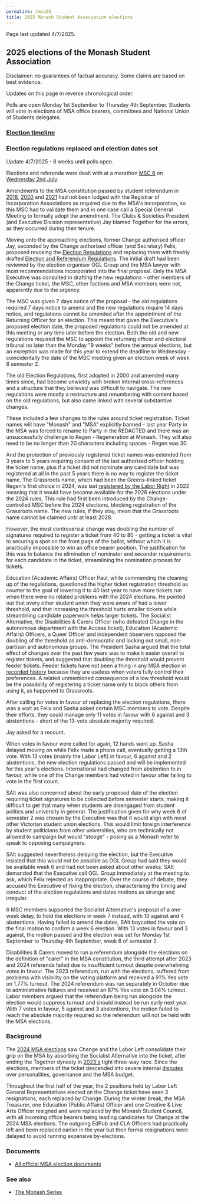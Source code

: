```yaml
---
permalink: /msa25
title: 2025 Monash Student Association elections
---
```


Page last updated 4/7/2025.

## 2025 elections of the Monash Student Association

Disclaimer: no guarantees of factual accuracy. Some claims are based on best evidence.

Updates on this page in reverse chronological order.

Polls are open Monday 1st September to Thursday 4th September. Students will vote in elections of MSA office bearers, committees and National Union of Students delegates.

### [Election timeline](https://drive.google.com/file/d/15aRGmBCyv2PaRxWto_AfHVUTwjk3LJo5/view?usp=sharing)

### Election regulations replaced and election dates set

Update 4/7/2025 - 8 weeks until polls open.

Elections and referenda were dealt with at a marathon [MSC 6](https://drive.google.com/file/d/1KQhedowwkAawCfWdDEMeVT62fDiqOc1o/view?usp=sharing) on [Wednesday 2nd July](https://twitter.com/LotsWifeMag/status/1940212305062690845).

Amendments to the MSA constitution passed by student referendum in [2018](https://22189712.fs1.hubspotusercontent-eu1.net/hubfs/22189712/Election%20Results/2018%20MSA%20Notice%20of%20Results.pdf), [2020](https://22189712.fs1.hubspotusercontent-eu1.net/hubfs/22189712/Election%20Results/2020%20MSA%20Notice%20of%20Results.pdf) and [2021](https://22189712.fs1.hubspotusercontent-eu1.net/hubfs/22189712/Election%20Results/2021%20MSA%20Notice%20of%20Results.pdf) had not been lodged with the Registrar of Incorporation Associations as required due to the MSA's incorporation, so this MSC had to validate them and in one case call a Special General Meeting to formally adopt the amendment. The Clubs & Societies President (and Executive Division representative) Jay blamed Together for the errors, as they occurred during their tenure.

Moving onto the approaching elections, former Change authorised officer Jay, seconded by the Change authorised officer (and Secretary) Felix, proposed revoking the [Election Regulations](https://drive.google.com/file/d/1oCIeOJdM98T4nKtbW9IC9Mh5jnPTC9e0/view?usp=sharing) and replacing them with freshly drafted [Election and Referendum Regulations](https://22189712.fs1.hubspotusercontent-eu1.net/hubfs/22189712/MSA%20Election%20Regulations%202025-07-02.pdf). The initial draft had been reviewed by the election organiser OGL Group and the MSA lawyer with most recommendations incorporated into the final proposal. Only the MSA Executive was consulted in drafting the new regulations - other members of the Change ticket, the MSC, other factions and MSA members were not, apparently due to the urgency.

The MSC was given 7 days notice of the proposal - the old regulations required 7 days notice to amend and the new regulations require 14 days notice, and regulations cannot be amended after the appointment of the Returning Officer for an election. This meant that given the Executive's proposed election date, the proposed regulations could not be amended at this meeting or any time later before the election. Both the old and new regulations required the MSC to appoint the returning officer and electoral tribunal no later than the Monday "9 weeks" before the annual elections, but an exception was made for this year to extend the deadline to Wednesday - coincidentally the date of the MSC meeting given an election week of week 6 semester 2.

The old Election Regulations, first adopted in 2000 and amended many times since, had become unwieldy with broken internal cross-references and a structure that they believed was difficult to navigate. The new regulations were mostly a restructure and renumbering with content based on the old regulations, but also came linked with several substantive changes.

These included a few changes to the rules around ticket registration. Ticket names will have "Monash" and "MSA" explicitly banned - last year Party in the MSA was forced to rename to Party in the REDACTED and there was an unsuccessfully challenge to Regen - Regeneration at Monash. They will also need to be no longer than 20 characters including spaces - Regen was 30.

And the protection of previously registered ticket names was extended from 3 years to 5 years requiring consent of the last authorised officer holding the ticket name, plus if a ticket did not nominate any candidate but was registered at all in the past 5 years there is no way to register the ticket name. The Grassroots name, which had been the Greens-linked ticket Regen's first choice in 2024, was last [registered by the Labor Right](/msa) in 2022 meaning that it would have become available for the 2026 elections under the 2024 rules. This rule had first been introduced by the Change-controlled MSC before the 2024 elections, blocking registration of the Grassroots name. The new rules, if they stay, mean that the Grassroots name cannot be claimed until at least 2028.

However, the most controversial change was doubling the number of signatures required to register a ticket from 40 to 80 - getting a ticket is vital to securing a spot on the front page of the ballot, without which it is practically impossible to win an office bearer position. The justification for this was to balance the elimination of nominator and seconder requirements for each candidate in the ticket, streamlining the nomination process for tickets.

Education (Academic Affairs) Officer Paul, while commending the cleaning up of the regulations, questioned the higher ticket registration threshold as counter to the goal of lowering it to 40 last year to have more tickets run when there were no related problems with the 2024 elections. He pointed out that every other student union they were aware of had a lower threshold, and that increasing the threshold hurts smaller tickets while streamlining candidate paperwork helps larger tickets. The Socialist Alternative, the Disabilities & Carers Officer (who defeated Change in the autonomous department with the Access ticket), Education (Academic Affairs) Officers, a Queer Officer and independent observers opposed the doubling of the threshold as anti-democratic and locking out small, non-partisan and autonomous groups. The President Sasha argued that the total effect of changes over the past few years was to make it easier overall to register tickets, and suggested that doubling the threshold would prevent feeder tickets. Feeder tickets have not been a thing in any MSA election in [recorded history](https://msa.monash.edu/elections) because they are useless when voters fully control their preferences. A related unmentioned consequence of a low threshold would be the possibility of registering a ticket name only to block others from using it, as happened to Grassroots.

After calling for votes in favour of replacing the election regulations, there was a wait as Felix and Sasha asked certain MSC members to vote. Despite their efforts, they could manage only 11 votes in favour with 6 against and 3 abstentions - short of the 13-vote absolute majority required.

Jay asked for a recount.

When votes in favour were called for again, 12 hands went up. Sasha delayed moving on while Felix made a phone call, eventually getting a 13th vote. With 13 votes (mainly the Labor Left) in favour, 6 against and 2 abstentions, the new election regulations passed and will be implemented for this year's elections. International had changed from abstention to in favour, while one of the Change members had voted in favour after failing to vote in the first count.

SAlt was also concerned about the early proposed date of the election requiring ticket signatures to be collected before semester starts, making it difficult to get that many when students are disengaged from student politics and university in general. The justification given for why week 6 of semester 2 was chosen by the Executive was that it would align with most other Victorian student union elections. This would limit foreign interference by student politicians from other universities, who are technically not allowed to campaign but would "stooge" - posing as a Monash voter to speak to opposing campaigners.

SAlt suggested nevertheless delaying the election, but the Executive insisted that this would not be possible as OGL Group had said they would be available week 6 and had not been asked about other weeks. SAlt demanded that the Executive call OGL Group immediately at the meeting to ask, which Felix rejected as inappropriate. Over the course of debate, they accused the Executive of fixing the election, characterising the timing and conduct of the election regulations and dates motions as strange and irregular.

6 MSC members supported the Socialist Alternative's proposal of a one-week delay, to hold the elections in week 7 instead, with 10 against and 4 abstentions. Having failed to amend the dates, SAlt boycotted the vote on the final motion to confirm a week 6 election. With 13 votes in favour and 3 against, the motion passed and the election was set for Monday 1st September to Thursday 4th September, week 6 of semester 2.

Disabilities & Carers moved to run a referendum alongside the elections on the definition of "carer" in the MSA constitution, the third attempt after 2023 and 2024 referenda failed due to insufficient turnout despite overwhelming votes in favour. The 2023 referendum, run with the elections, suffered from problems with visibility on the voting platform and received a 91% Yes vote on 1.77% turnout. The 2024 referendum was run separately in October due to administrative failures and received an 87% Yes vote on 3.04% turnout. Labor members argued that the referendum being run alongside the election would suppress turnout and should instead be run early next year. With 7 votes in favour, 5 against and 3 abstentions, the motion failed to reach the absolute majority required so the referendum will not be held with the MSA elections.

### Background

The [2024 MSA elections](/msa24) saw Change and the Labor Left consolidate their grip on the MSA by absorbing the Socialist Alternative into the ticket, after ending the Together dynasty in [2023's](/msa23) tight three-way race. Since the elections, members of the ticket descended into severe internal [disputes](/dismissal) over personalities, governance and the MSA budget.

Throughout the first half of the year, the 2 positions held by Labor Left General Representatives elected on the Change ticket have seen 3 resignations, each replaced by Change. During the winter break, the MSA Treasurer, one Education (Public Affairs) Officer and one Creative & Live Arts Officer resigned and were replaced by the Monash Student Council, with all incoming office bearers being leading candidates for Change at the 2024 MSA elections. The outgoing EdPub and CLA Officers had practically left and been replaced earlier in the year but their formal resignations were delayed to avoid running expensive by-elections.

### Documents

- [All official MSA election documents](https://msa.monash.edu/elections)

### See also

- [The Monash Series](/monash)
